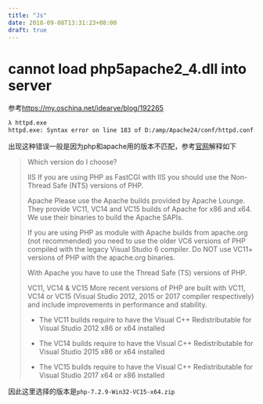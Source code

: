 ```yaml
---
title: "Js"
date: 2018-09-08T13:31:23+08:00
draft: true
---
```


# cannot load php5apache2_4.dll into server

参考<https://my.oschina.net/idearye/blog/192265>

```sh
λ httpd.exe
httpd.exe: Syntax error on line 183 of D:/amp/Apache24/conf/httpd.conf: Cannot load D:/amp/php5/php5apache2_4.dll into server: The specified module could not be found.
```

出现这种错误一般是因为php和apache用的版本不匹配，参考[官网](https://windows.php.net/)解释如下

>Which version do I choose?
>
>IIS
If you are using PHP as FastCGI with IIS you should use the Non-Thread Safe (NTS) versions of PHP.
>
>Apache
Please use the Apache builds provided by Apache Lounge. They provide VC11, VC14 and VC15 builds of Apache for x86 and x64. We use their binaries to build the Apache SAPIs.
>
>If you are using PHP as module with Apache builds from apache.org (not recommended) you need to use the older VC6 versions of PHP compiled with the legacy Visual Studio 6 compiler. Do NOT use VC11+ versions of PHP with the apache.org binaries.
>
>With Apache you have to use the Thread Safe (TS) versions of PHP.
>
>VC11, VC14 & VC15
More recent versions of PHP are built with VC11, VC14 or VC15 (Visual Studio 2012, 2015 or 2017 compiler respectively) and include improvements in performance and stability.
>
>- The VC11 builds require to have the Visual C++ Redistributable for Visual Studio 2012 x86 or x64 installed
>
>- The VC14 builds require to have the Visual C++ Redistributable for Visual Studio 2015 x86 or x64 installed
>
>- The VC15 builds require to have the Visual C++ Redistributable for Visual Studio 2017 x64 or x86 installed

因此这里选择的版本是`php-7.2.9-Win32-VC15-x64.zip`